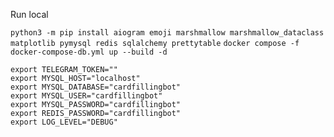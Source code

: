 Run local

`python3 -m pip install aiogram emoji marshmallow marshmallow_dataclass matplotlib pymysql redis sqlalchemy prettytable`
`docker compose -f docker-compose-db.yml up --build -d`

```
export TELEGRAM_TOKEN=""
export MYSQL_HOST="localhost"
export MYSQL_DATABASE="cardfillingbot"
export MYSQL_USER="cardfillingbot"
export MYSQL_PASSWORD="cardfillingbot"
export REDIS_PASSWORD="cardfillingbot"
export LOG_LEVEL="DEBUG"
```
